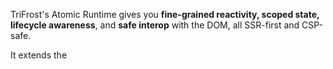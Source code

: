TriFrost's Atomic Runtime gives you **fine-grained reactivity, scoped state, lifecycle awareness**, and **safe interop** with the DOM, all SSR-first and CSP-safe.

It extends the [<Script>](/docs/jsx-script-behavior) hydration model with a tiny (~8KB) runtime and per-node VMs.

The result? Island-level interactivity that composes, without client bundles.

> 💡 Read the blog: [How Atomic is TriFrost Atomic](/news/blog/how_atomic_is_trifrost_atomic)

---

### What Atomic adds
When you pass `atomic: true` to `createScript()`, every `<Script>` and their parent node gains:
- An isolated VM instance ID (`el.$uid`)
- Scoped pub/sub (`el.$publish`, `el.$subscribe`, ...)
- Reactive `data` proxy (`data.$watch`, `data.$set`, `data.$bind`)
- Lifecycle hooks (`el.$unmount`, `el.$mount`)
- Global store access (`$.storeSet`, `$.storeGet`, with reactive broadcasts)
- Access to the Atomic utils (`$.fire`, `$.on`, `$.fetch`, ...)

It's like a mini reactive runtime baked directly into your DOM tree.

---

### Runtime Footprint
When enabled:
- Adds **~8KB** static runtime (served once, cached forever)
- Injects **~100-200B** glue logic on a page with scripts

It’s faster, smaller, and safer than client frameworks.

---

### ✨ el Additions
With atomic enabled, each hydrated node (`el`) becomes a full VM host:
```tsx
<Script>{({el}) => {
  console.log(el.$uid);        // unique vm id
  el.$unmount = () => {};      // cleanup logic
  el.$publish('some:event');   // broadcast
  el.$subscribe('some:event', (val) => ...); // listen
}}</Script>
```

Each `el` now has:
- `el.$uid`: Deterministic ID
- `el.$unmount`: Called automatically when removed from DOM
- `el.$mount`: Called automatically once VM node has been instantiated
- `el.$subscribe(topic, fn)`: Method allowing you to subscribe to a topic on the pubsub relay
- `el.$subscribeOnce(topic, fn)`: Method allowing you to subscribe to a topic on the pubsub relay with automatic unsubscribe once triggered
- `el.$unsubscribe(topic)`: Method allowing you to unsubscribe from a specific topic on the pubsub relay
- `el.$publish(topic, data)`: Method allowing you to publish data to a specific topic on the pubsub relay
- Automatic integration with mutation observers and relay system

##### Scoped Pub/Sub Relay
Every atomic script runs inside an isolated VM that can **communicate across nodes** using scoped [pub/sub](https://en.wikipedia.org/wiki/Publish%E2%80%93subscribe_pattern) messages.
```tsx
<Script>{({el}) => {
  el.$subscribe('filters:open', (val) => console.log('opened?', val));
  el.$publish('filters:open', true);
}}</Script>
```

These relay messages are:
- Fully isolated per page render
- Strongly typed via global `AtomicRelay` interface
- Automatically cleaned up on unmount

**Relay Typing**:
Each component can extend the global `AtomicRelay` with its own available messages:
```tsx
type FilterEvents = {
  'filters:open': boolean;
}

declare global {
  interface AtomicRelay extends FilterEvents {}
}

function MyFilters () {
  return <div>
    ...
    <Script>{({el}) => {
      ...
      el.$subscribe('filters:open', (val) => {
        val.toFixed(); // ❌ Error (val is boolean)
      });
      ...
    }}</Script>
  </div>;
}
```

**Cross-Component Pub/Sub Example:**
```tsx
{/* Component A */}
type ModalEvents = {
  'modal:open': void;
  'modal:close': void;
}

declare global {
  interface AtomicRelay extends ModalEvents {}
}

<Script>
  {({el}) => {
    el.$subscribe('modal:open', () => {
      el.classList.add('show');
    });
  }}
</Script>

{/* Component B */}
<Script>
  {({el}) => {
    const btn = el.querySelector('button');
    btn?.addEventListener('click', () => {
      el.$publish('modal:open');
    });
  }}
</Script>
```
Here, `Component B` opens `Component A`, without needing props, context, or DOM queries. Both scripts remain colocated and isolated.

> 💡 Relay is broadcast-style — anyone can publish, and any other `<Script>` VM can listen.

**Want to target just a parent?**
Use `$.fire(el, type)` to dispatch a DOM event to just the parent.
```tsx
{/* Inside a child component */}
<Script>
  {({el, $}) => {
    $.fire(el, 'custom:action', {data: {foo: 123}});
  }}
</Script>

{/* Inside a wrapping component */}
<Script>
  {({el}) => {
    el.addEventListener('custom:action', (e) => {
      console.log('Child wants to do something:', e.detail);
    });
  }}
</Script>
```
Unlike relay, `$.fire(...)` walks the DOM tree either up (default) or down. Perfect for scoped signals without global subscriptions.

Combined with the global store (below) and `AtomicRelay/AtomicStore` typing (also below), this gives you safe reactive messaging across the page.

##### 🌐 Global Store
TriFrost Atomic includes a global reactive store:
- Write with `$.storeSet('key', value)`
- Read with `$.storeGet('key')`
- Listen with `el.$subscribe('$store:key', handler)`

This store is:
- Fully reactive
- Deeply typed (via `AtomicStore`)
- Automatically hydrated from localStorage

**Usage:**
```tsx
<Script>{({el, $}) => {
  $.storeSet('theme', 'dark', {persist: true});
  const theme = $.storeGet('theme'); // 'dark'

  el.$subscribe('$store:theme', (val) => {
    el.setAttribute('data-theme', val);
  });
}}</Script>
```

**Behavior:**
- Setting a key emits `$store:key` event
- Deleting a key emits `$store:key` with `undefined`
- Persisted keys auto-hydrate on load (prefixed via `$tfs:`)

**Persistence Example:**
```typescript
$.storeSet('locale', 'en', {persist: true});
```

Store changes **automatically emit relay events**:
```tsx
$.storeSet('locale', 'en');
// Will auto trigger: el.$subscribe('$store:locale', ...)
```

Store values are deeply typed:
```tsx
const theme = $.storeGet('theme'); // Type: 'light' | 'dark'
```

This provides lightweight global coordination with zero globals.

**Store and Relay Together:**
```tsx
{/* Somewhere in Component A */}
<Script>
  {({el}) => {
    el.$subscribe('$store:theme', (val) => {
      console.log('Theme changed:', val);
      el.setAttribute('data-theme', val);
    });
  }}
</Script>

{/* Somewhere else in Component B */}
type StoreData = {
  theme: 'dark' | 'light'
};

declare global {
  interface AtomicStore extends StoreData {}
}

<Script>
  {({$}) => {
    $.storeSet('theme', 'dark'); // triggers A's listener
  }}
</Script>
```

This demonstrates:
- How store changes act like global pub/sub
- That VMs can subscribe to store changes as if they were events

##### 🔐 Global Contracts: AtomicRelay & AtomicStore
TriFrost uses **global ambient interfaces** for all relay/store typing.

There are currently two of these **ambient interfaces** available:
- `AtomicRelay`: type contract for `$publish` and `$subscribe`
- `AtomicStore`: type contract for `$.storeGet`, `$.storeSet`, and `$.storeDel`

This means:
- No passing around and importing of Event or Store types
- No manual unions
- Autocomplete works everywhere

These interfaces are available globally inside **every `<Script>` and `<Module>`**, with no need to import or union types manually. Just declare and use anywhere.

Let’s say your `Game` component defines its own events and store shape. By extending the ambient interfaces below, these types become globally available to all `<Script>` and `<Module>` instances, no imports needed:
```ts
// types.ts or within your component file
type GameEvents = {
  'game:evt:boot': void;
  'game:evt:countdown': void;
};

type GameStore = {
  gameConfig: {
    music: 'on' | 'off';
    difficulty: 'beginner' | 'intermediate' | 'expert';
  };
};

declare global {
  interface AtomicRelay extends GameEvents {}
  interface AtomicStore extends GameStore {}
}
```

✅ Each component can **extend the global AtomicRelay and AtomicStore types** and these declarations from our `Game` component will be available globally within your tsx files. TriFrost infers your events and store structure automatically:
```tsx
<Script data={{ evtStart: 'game:evt:boot' as keyof AtomicRelay }}>
  {({ el, data, $ }) => {
    el.$subscribe(data.evtStart, () => {
      const music = $.storeGet('gameConfig').music;
      el.$publish(music === 'on' ? 'audio:play' : 'audio:pause');
    });

    el.$publish('game:evt:countdown');
  }}
</Script>
```

You get:
- 🔒 Strong typing for all `$.store*` and `$publish/$subscribe` calls
- 🚫 No manual unions or generics required
- ⚡ Fully typed `keyof AtomicStore` and `keyof AtomicRelay` autocomplete in any script/module
- ✅ Zero runtime cost

> 🧠 **Why this matters**
> This reduces ceremony, avoids repetition, and ensures consistent typing across your entire atomic runtime. It keeps your relay/store contract global, type-safe, and frictionless.

> 💡 **Modular by Design  **
> Since every component can safely extend `AtomicRelay` or `AtomicStore`, event and store contracts stay colocated,  without requiring a central registry or union types.

---

### ⌚ Reactive data Proxy
When atomic is enabled, the `data` object that you pass to your `<Script>` instances is elevated and automatically upgraded into a reactive proxy:

```tsx
<Script data={{count: 1}}>{({data}) => {
  data.$watch('count', (val) => console.log('Count:', val));

  data.$set('count', 5); // reactive
}}</Script>
```

You can:
- Call `$set(path, value)` for granular updates, or pass a full object for deep merges, or pass a path and an object for leaf merges
- Use `$watch(path, handler)` to respond to changes. The handler receives `(newVal, oldVal)`
- Bind data to DOM with `$bind(path, selector)` or `$bind(path, selector, watcher)` to bind **and** watch in one line

- `$set(path, val)` or deep-merge objects with `$set(val)`
- `$watch(path, fn)` to subscribe to changes. The watcher fn has the following signature arguments `(newVal, oldVal)`
- `$bind(path, selector)` to two-way bind to inputs, or `$bind(path, selector, watcher)` to combine a bind and watch in a single line

Everything is:
- Deeply typed (with your own `data` shape)
- Scoped to the current node
- Automatically cleaned up on DOM removal

Example form binding + backend update:
```tsx
<form>
  <fieldset>
    <legend>Type</legend>
    <label><input type="radio" name="type" value="all" /> All</label>
    <label><input type="radio" name="type" value="blog" /> Blog</label>
    <label><input type="radio" name="type" value="release" /> Release</label>
  </fieldset>
  {/* We pass initial filter state to clientside */}
  <Script data={{filters: {type: 'all'}}}>
    {({data, $}) => {
      /* Two-way bind radios with data proxy */
      data.$bind('filters.type', 'input[name="type"]');

      /* Watch for changes and refetch news */
      data.$watch('filters', async () => {
        const res = await $.fetch<DocumentFragment>('/filter-news', {
          method: 'POST',
          body: data.filters
        });

        /* If all's good, replace our current news list with the content from the server */
        if (res.ok && res.content) {
          document.getElementById('news-list')?.replaceWith(res.content);
        }
      });
    }}
  </Script>
</form>
<div id="news-list">
  {/* Initial server-rendered content, replaced on filter changes */}
</div>
```

Reactive data is minimal, atomic, and DOM-aware by default, no extra setup needed.

---

### 🌐 Global Store
Atomic exposes a shared global store for cross-component coordination:
```tsx
<Script data={{locale:'nl'}}>{({$}) => {
  $.storeSet('locale', data.locale);
  console.log($.storeGet('locale')); // -> 'nl'
}}</Script>
```

But more importantly:
- The store **hydrates automatically** from `localStorage` on load (using the `$tfs:` prefix)
- `$.storeSet(key, value)` **broadcasts** a `$store:key` relay event
- Use `el.$subscribe('$store:locale', handler)` to listen reactively anywhere
- Pass `{ persist: true }` to `storeSet` to persist the value to `localStorage`
- `$.storeDel(key)` removes a key from memory **and** localStorage, **and** triggers a relay event
- The store is **fully typed** via your `createScript<..., ..., Store>()` signature
```tsx
<Script>{({el, $}) => {
  /* Listen to locale update */
  el.$subscribe('$store:locale', (locale) => {
    ...
  });
}}</Script>
```

Ideal for global state like themes, locales, onboarding flags, and other app-wide coordination.

---

### 🔧 Atomic $ Utilities
Atomic gives you access to the Atomic `$` utilities. A suite of safe, zero-dependency, DOM-native helpers.
```tsx
<Script>{({el, $}) => {
  $.on(el, 'click', () => console.log('clicked'));
  $.storeSet('theme', 'dark');
}}</Script>
```

##### Event utilities
- `$.fire(el, type, {data?, mode?})`: Fires a `CustomEvent` from the provided element. Defaults to bubbling upward.
- `$.on(el, type, handler)`: Adds an event listener and returns a disposer.
- `$.once(el, type, handler)`: Adds a one-time event listener that **auto-cleans on first call**.

##### DOM utilities
- `$.blurActive()`: Removes focus from the currently active element
- `$.clear(el)`: Clears a dom node
- `$.create(tag, opts)`: Creates a new DOM element (uses `createElementNS` for known SVG tags, and infers the return type by tag)
- `$.cssVar(name)`: Retrieve the value of a css static variable registered with css.var (see [Style System](/docs/jsx-style-system))
- `$.cssTheme(name)`: Retrieve the value of a css theme variable registered with css.theme (see [Style System](/docs/jsx-style-system))
- `$.query(el, selector)`: Scoped querySelector. (with type inference for common selectors)
- `$.queryAll(el, selector)`: Scoped querySelectorAll with **array** result. (with type inference for common selectors)
- `$.timedAttr(el, attr, opts)`: Sets an attribute on `el` and removes it after `opts.duration` (optional `after` callback)
- `$.timedClass(el, className, opts)`: Adds a class to `el` and removes it after `opts.duration` (optional `after` callback)

##### Global Store access
- `$.storeGet(key)`: Get a value from the global kv store.
- `$.storeSet(key, value, opts?:{persist:boolean})`: Set a value in the global kv store and optionally persists to local storage.
- `$.storeDel(key)`: Deletes a value from global kv store and local storage.

##### Miscellaneous
- `$.debounce(fn, delay)`: Debounced function wrapper.
- `$.eq(a, b)`: Structural equality check.
- `$.fetch(...)`: Smart wrapper around fetch with automatic body serialization and content parsing.
- `$.isArr`: Verify a provided value is an array (**type guarded**)
- `$.isBool`: Verify a provided value is a boolean (**type guarded**)
- `$.isDate`: Verify a provided value is a **valid** Date instance (**type guarded**)
- `$.isFn`: Verify a provided value is a function (**type guarded**)
- `$.isInt`: Verify a provided value is an integer (**type guarded**)
- `$.isNum`: Verify a provided value is a finite number (**type guarded**)
- `$.isObj`: Verify a provided value is a plain object (**type guarded**)
- `$.isStr`: Verify a provided value is a string (**type guarded**)
- `$.isTouch`: Boolean getter which returns `true` if the device has touch capabilities and `false` if it doesnt
- `$.sleep(ms)`: Resolves after the specified delay.
- `$.uid()`: Generates a random id.

##### Notes on $.fetch
- Automatically parses JSON, HTML, text, blobs, etc. based on the response `Content-Type`.
- Supports **timeout**: auto-aborts request after X milliseconds (internally uses AbortController)
- Supports **credentials**: Sent as `include` by default to support cookies/session auth.
- Returns
```typescript
{
  content: T | null;
  status: number;
  ok: boolean; /* True for http 2xx */
  headers: Headers;
  raw: Response | null;
}
```
- Graceful fallback: On unexpected content types or parse failures, `content` falls back to `null`.
- Safe defaults: Automatically serializes JSON payloads and sets headers unless `FormData` is used
- Auto-converts HTML response to a DocumentFragment for insertion ease
- Auto-converts Binary response to a Blob

---

### Examples
##### Event Handling + Store Access
```tsx
<Script data={{user: {name: 'Anna'}}}>
  {(el, data, $) => {
    const btn = $.query(el, 'button')!;
    const msg = $.query(el, 'p')!;

    $.on(btn, 'click', () => {
      const token = $.storeGet('auth.token');
      msg.textContent = token ? 'Authenticated ✅' : 'No Token ❌';

      $.fire(el, 'user:click', {data: {name: data.user.name}});
    });

    $.once(el, 'user:click', e => {
      console.log('Clicked once:', e.detail);
    });
  }}
</Script>
```

##### Debounced watch + Sleep
```tsx
<Script data={{search: ''}}>
  {(el, data, $) => {
    const resultBox = $.query(el, '.results')!;

    data.$bind('search', 'input[name="search"]');

    data.$watch('search', $.debounce(async (term) => {
      if (!term || term.length < 3) {
        resultBox.textContent = 'Enter at least 3 characters...';
        return;
      }

      resultBox.textContent = 'Searching...';
      await $.sleep(500); // simulate async

      // Fake result
      resultBox.textContent = term.toUpperCase();
    }, 300));
  }}
</Script>
```

##### Fetch and Inject
```tsx
<div>
  <button>Load Content</button>
  <section></section>
  <Script>{(el, data, $) => {
    const btn = $.query(el, 'button')!;
    const section = $.query(el, 'section')!;

    $.on(btn, 'click', async () => {
      const {status, content} = await $.fetch<DocumentFragment>('/snippet.html');
      if (status === 200 && content) {
        section.replaceChildren(content);
      }
    });
  }}</Script>
</div>
```

##### POST JSON Payload
```tsx
<Script>{async (el, data, $) => {
  const {status, content} = await $.fetch<{userId: string}>('/api/create-user', {
    method: 'POST',
    body: {name: 'Alice', age: 30}
  });

  if (status === 201) {
    console.log('Created user:', content);
  }
}}</Script>
```

##### Blob Fetch (eg: download)
```tsx
<Script>
  {async (el, data, $) => {
    const {status, content} = await $.fetch<Blob>('/download/file.zip');
    if (status === 200 && content) {
      const url = URL.createObjectURL(content);
      window.open(url, '_blank');
    }
  }}
</Script>
```

##### Timeout Fetch
```tsx
const res = await $.fetch('/api/heavy', { timeout: 3000 });
if (!res.ok) console.error('Request timed out or failed');
```

---

### Best Practices
- Use `atomic: true` only when you need reactivity or global coordination
- Always define `createScript(...)` once and reuse
- Bind inputs with `$bind`, not manual `addEventListener`
- Watch deeply nested keys via `data.$watch('a.b.c')` or the entire leaf via `data.$watch('a')`
- Clean up logic with `el.$unmount`

---

### TLDR
- `atomic: true` gives you per-node VMs with reactive state, lifecycle, and messaging
- Runs at sub-framework cost, with DOM-native behavior
- Ideal for interactive fragments, modals, filters, toggles

---

### Atomic Arcade 🎮
Want to see TriFrost Atomic in action? Check out [Atomic Arcade](https://arcade.trifrost.dev), a fully interactive, zero-bundle gaming experience running entirely on Cloudflare Workers.

Built with **TriFrost Atomic**, the arcade showcases three classic games:
- **Tetris**: With keyboard controls, dynamic theming, fragment-based rendering and canvas control.
- **Breakout**: Featuring DOM-driven canvas control and some nice bouncy effects.
- **Snake**: With fast-paced reactivity and SSR-based food fragments.

Everything is powered by Atomic `<Script>` components and global `<Module>`-based services. Ambiently typed via `AtomicRelay` and `AtomicStore`, no client bundles, no hydration ceremony.

> 💾 View the source: [github.com/trifrost-js/example-atomic-arcade](https://github.com/trifrost-js/example-atomic-arcade)

Atomic Arcade is a perfect reference for building **modular, interactive islands** using TriFrost’s reactivity, lifecycle hooks, and global typing model, all in a worker-optimized footprint.

---

### Next Steps
Ready to learn more?
- Need a refresher on [JSX Basics](/docs/jsx-basics)?
- Take a technical dive into [JSX Fragments](/docs/jsx-fragments)?
- Script your first interactive component with [createScript](/docs/jsx-script-behavior)
- Or explore [styling with createCss](/docs/jsx-style-system)
